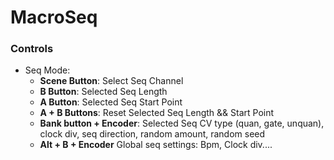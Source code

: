 
# MacroSeq
### Controls
- Seq Mode:
	- **Scene Button**: Select Seq Channel
    - **B Button**: Selected Seq Length
    - **A Button**: Selected Seq Start Point
    - **A + B Buttons**: Reset Selected Seq Length && Start Point
    - **Bank button + Encoder**: Selected Seq CV type (quan, gate, unquan), clock div, seq direction, random amount, random seed
    - **Alt + B + Encoder** Global seq settings: Bpm, Clock div....
    
